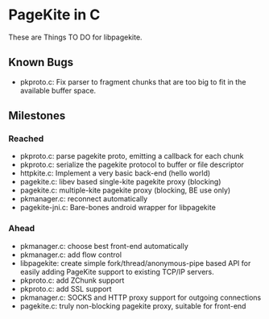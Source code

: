 # PageKite in C #

These are Things TO DO for libpagekite.


## Known Bugs ##

   * pkproto.c: Fix parser to fragment chunks that are too big to fit in the
                available buffer space.



## Milestones ##

### Reached ###

   * pkproto.c: parse pagekite proto, emitting a callback for each chunk
   * pkproto.c: serialize the pagekite protocol to buffer or file descriptor
   * httpkite.c: Implement a very basic back-end (hello world)
   * pagekite.c: libev based single-kite pagekite proxy (blocking)
   * pagekite.c: multiple-kite pagekite proxy (blocking, BE use only)
   * pkmanager.c: reconnect automatically
   * pagekite-jni.c: Bare-bones android wrapper for libpagekite

### Ahead ###

   * pkmanager.c: choose best front-end automatically
   * pkmanager.c: add flow control
   * libpagekite: create simple fork/thread/anonymous-pipe based API for
                  easily adding PageKite support to existing TCP/IP servers.
   * pkproto.c: add ZChunk support
   * pkproto.c: add SSL support
   * pkmanager.c: SOCKS and HTTP proxy support for outgoing connections
   * pagekite.c: truly non-blocking pagekite proxy, suitable for front-end

